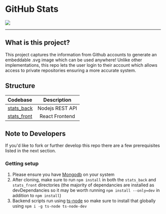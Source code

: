 # GitHub Stats
<img src="https://api.mygitstats.com/svg/40807825"></img>

---

## What is this project?
This project captures the information from Github accounts to generate an embeddable .svg image which can be used anywhere!
Unlike other implementations, this repo lets the user login to their account which allows access to private repositories
ensuring a more accurate system.

## Structure
| Codebase                  | Description           |
| :------------------------ | :-------------------: |
| [stats_back](stats_back)  | Nodejs REST API       |
| [stats_front](stats_front)| React Frontend        |

## Note to Developers
If you'd like to fork or further develop this repo there are a few prerequisites listed in the next section.
### Getting setup
1. Please ensure you have [Mongodb](https://www.mongodb.com/try/download/community) on your system
2. After cloning, make sure to run `npm install` in both the `stats_back` and `stats_front` directories (the majority of
dependancies are installed as devDependancies so it may be worth running `npm install --only=dev` in addition to `npm install`)
3. Backend scripts run using [ts-node](https://www.npmjs.com/package/ts-node?activeTab=versions) so make sure to install that globally using `npm i -g ts-node ts-node-dev`
